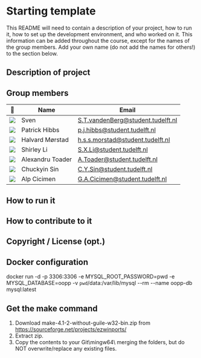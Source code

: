 # Starting template

This README will need to contain a description of your project, how to run it, how to set up the development environment, and who worked on it.
This information can be added throughout the course, except for the names of the group members.
Add your own name (do not add the names for others!) to the section below.

## Description of project

## Group members

| 📸 | Name | Email |
|---|---|---|
| ![](https://eu.ui-avatars.com/api/?name=OOPP&length=4&size=50&color=DDD&background=777&font-size=0.325) | Sven | S.T.vandenBerg@student.tudelft.nl |
| ![](https://eu.ui-avatars.com/api/?name=OOPP&length=4&size=50&color=DDD&background=777&font-size=0.325) | Patrick Hibbs | p.j.hibbs@student.tudelft.nl |
| ![](https://eu.ui-avatars.com/api/?name=OOPP&length=4&size=50&color=DDD&background=777&font-size=0.325) | Halvard Mørstad | h.s.s.morstad@student.tudelft.nl |
| ![](https://eu.ui-avatars.com/api/?name=OOPP&length=4&size=50&color=DDD&background=777&font-size=0.325) | Shirley Li | S.X.Li@student.tudelft.nl |
| ![](https://eu.ui-avatars.com/api/?name=OOPP&length=4&size=50&color=DDD&background=777&font-size=0.325) | Alexandru Toader | A.Toader@student.tudelft.nl |
| ![](https://eu.ui-avatars.com/api/?name=OOPP&length=4&size=50&color=DDD&background=777&font-size=0.325) | Chuckyin Sin | C.Y.Sin@student.tudelft.nl |
| ![](https://secure.gravatar.com/avatar/efe0359bd4b8804701c770e56ce7b97b?s=800&d=identicon&name=OOPP&length=4&size=50&color=DDD&background=777&font-size=0.325) | Alp Cicimen | G.A.Cicimen@student.tudelft.nl |

<!-- Instructions (remove once assignment has been completed -->
<!-- - Add (only!) your own name to the table above (use Markdown formatting) -->
<!-- - Mention your *student* email address -->
<!-- - Preferably add a recognisable photo, otherwise add your GitLab photo -->
<!-- - (please make sure the photos have the same size) --> 

## How to run it

## How to contribute to it

## Copyright / License (opt.)

## Docker configuration

docker run -d -p 3306:3306 -e MYSQL_ROOT_PASSWORD=pwd -e MYSQL_DATABASE=oopp -v `pwd`/data:/var/lib/mysql --rm --name oopp-db mysql:latest

## Get the make command 

1. Download make-4.1-2-without-guile-w32-bin.zip from https://sourceforge.net/projects/ezwinports/
2. Extract zip.
3. Copy the contents to your Git\mingw64\ merging the folders, but do NOT overwrite/replace any existing files.